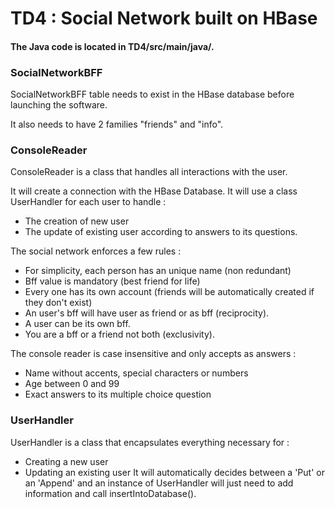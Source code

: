 
# TD4 : Social Network built on HBase

#### The Java code is located in TD4/src/main/java/.

### SocialNetworkBFF

SocialNetworkBFF table needs to exist in the HBase database before launching the software.

It also needs to have 2 families "friends" and "info".


### ConsoleReader

ConsoleReader is a class that handles all interactions with the user.

It will create a connection with the HBase Database.
It will use a class UserHandler for each user to handle :
- The creation of new user 
- The update of existing user according to answers to its questions.

The social network enforces a few rules :
- For simplicity, each person has an unique name (non redundant)
- Bff value is mandatory (best friend for life)
- Every one has its own account (friends will be automatically created if they don't exist)
- An user's bff will have user as friend or as bff (reciprocity).
- A user can be its own bff.
- You are a bff or a friend not both (exclusivity).
 
The console reader is case insensitive and only accepts as answers :
- Name without accents, special characters or numbers
- Age between 0 and 99
- Exact answers to its multiple choice question


### UserHandler 

UserHandler is a class that encapsulates everything necessary for :
- Creating a new user
- Updating an existing user
It will automatically decides between a 'Put' or an 'Append' and an instance of UserHandler 
will just need to add information and call insertIntoDatabase().
